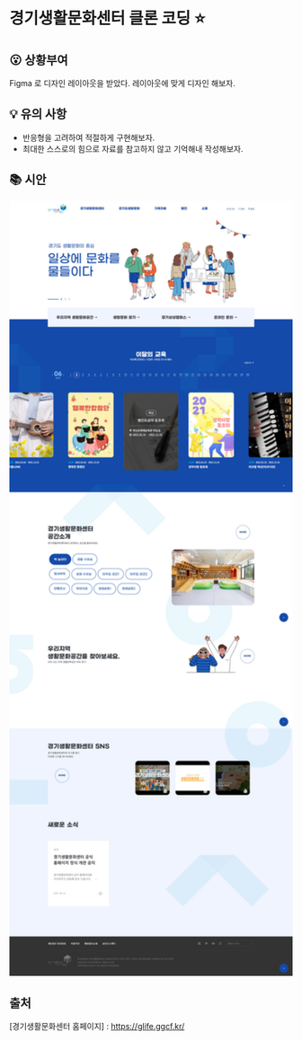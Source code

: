 # 경기생활문화센터 클론 코딩 :star:

## :open_mouth: 상황부여

Figma 로 디자인 레이아웃을 받았다. 레이아웃에 맞게 디자인 해보자.

## :bulb: 유의 사항

- 반응형을 고려하여 적절하게 구현해보자.
- 최대한 스스로의 힘으로 자료를 참고하지 않고 기억해내 작성해보자.

## :books: 시안

  <img src="https://github.com/carrepe/glife/blob/master/img/20212021060245956150973290.jpg" width="600px">

## 출처

[경기생활문화센터 홈페이지] : <https://glife.ggcf.kr/>
